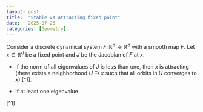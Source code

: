 ```yaml
---
layout: post
title:  "Stable vs attracting fixed point"
date:   2025-07-26
categories: [Geometry]
---
```


Consider a discrete dynamical system $F \colon \mathbb{R}^d\to \mathbb{R}^d$ with a smooth map $F$. Let $x\in \mathbb{R}^d$ be a fixed point and $J$ be the Jacobian of $F$ at $x$. 

* If the norm of all eigenvalues of $J$ is less than one, then $x$ is attracting (there exists a neighborhood $U\ni x$ such that all orbits in $U$ converges to $x$)![^1]. 

* If at least one eigenvalue 



[^1] 
